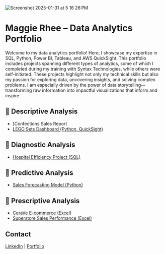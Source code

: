 
 ![Screenshot 2025-01-31 at 5 16 26 PM](https://github.com/user-attachments/assets/cf4a79de-ce05-420e-82a9-809ac2cf1582)




# Maggie Rhee – Data Analytics Portfolio  

Welcome to my data analytics portfolio! Here, I showcase my expertise in SQL, Python, Power BI, Tableau, and AWS QuickSight. This portfolio includes projects spanning different types of analytics, some of which I completed during my training with Syntax Technologies, while others were self-initiated. These projects highlight not only my technical skills but also my passion for exploring data, uncovering insights, and solving complex problems. I am especially driven by the power of data storytelling—transforming raw information into impactful visualizations that inform and inspire.

## 🔹 Descriptive Analysis  
- [Confections Sales Report  
- [LEGO Sets Dashboard (Python, QuickSight)](QuickSight/Project_LEGO.md)

## 🔹 Diagnostic Analysis  
- [Hospital Efficiency Project (SQL)](SQL/Hospital/README.md)  

## 🔹 Predictive Analysis  
- [Sales Forecasting Model (Python)](Python/SalesForecast.md)  

## 🔹 Prescriptive Analysis   
- [CeraVe E-commerce (Excel)](Excel/Projects/README.cerave.md)
- [Superstore Sales Performance (Excel)](Excel/Projects/README.superstore.md)  


 
## Contact
[LinkedIn](https://linkedin.com/in/maggierhee212) | [Portfolio](https://github.com/uptownkat/Maggie-Portfolio)
 
